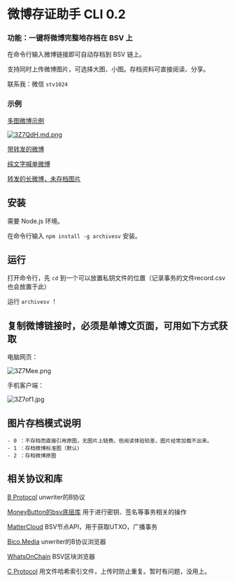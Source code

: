 # 微博存证助手 CLI 0.2
 
### 功能：一键将微博完整地存档在 BSV 上

在命令行输入微博链接即可自动存档到 BSV 链上。

支持同时上传微博图片，可选择大图、小图。存档资料可直接阅读、分享。

联系我：微信 `stv1024`

### 示例

[多图微博示例](https://bico.media/a50c6f9f48eb598da3496175385d1c41f38e633f157b9f20fb74ed22154f2a00)

[![3Z7QdH.md.png](https://s2.ax1x.com/2020/02/20/3Z7QdH.md.png)](https://bico.media/a50c6f9f48eb598da3496175385d1c41f38e633f157b9f20fb74ed22154f2a00)

[带转发的微博](https://bico.media/268c5dd2639cbb7c273938c662a2dda793ae4ee81fa6d9271b6e49ac1710589c)

[纯文字喊单微博](https://bico.media/4d2680717cb9c7cd9f32a269548d9147babe98c741e7ce5050c5c3815c9bc07c)

[转发的长微博，未存档图片](https://bico.media/cb3f593ddb507fac786b3a43a98f9929a5b7e9314717c8d246494c23e8db7058)


## 安装

需要 Node.js 环境。

在命令行输入 ```npm install -g archivesv``` 安装。

## 运行

打开命令行，先 `cd` 到一个可以放置私钥文件的位置（记录事务的文件record.csv也会放置于此）

运行 ```archivesv``` ！

## 复制微博链接时，必须是单博文页面，可用如下方式获取

电脑网页：

![3Z7Mee.png](https://s2.ax1x.com/2020/02/20/3Z7Mee.png)

手机客户端：

![3Z7of1.jpg](https://s2.ax1x.com/2020/02/20/3Z7of1.jpg)

## 图片存档模式说明

    - 0 ：不存档而直接引用原图，无图片上链费。但阅读体验较差，图片经常加载不出来。
    - 1 ：存档微博标准图（默认）
    - 2 ：存档微博原图

## 相关协议和库

[B Protocol](https://github.com/unwriter/B) unwriter的B协议

[MoneyButton的bsv底层库](https://docs.moneybutton.com) 用于进行密钥、签名等事务相关的操作

[MatterCloud](https://www.mattercloud.net) BSV节点API，用于获取UTXO，广播事务

[Bico.Media](https://bico.media) unwriter的B协议浏览器

[WhatsOnChain](https://whatsonchain.com/) BSV区块浏览器

[C Protocol](https://c.bitdb.network) 用文件哈希索引文件，上传时防止重复。暂时有问题，没用上。